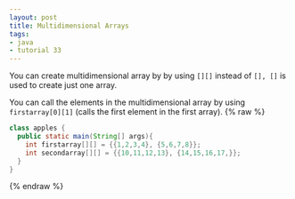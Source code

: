 ```yaml
---
layout: post
title: Multidimensional Arrays
tags:
- java
- tutorial 33
---
```

You can create multidimensional array by by using `[][]` instead of `[], []` is
used to create just one array.

You can call the elements in the multidimensional array by using `firstarray[0][1]` (calls the first element in the first array).
{% raw %}
```java
class apples {
  public static main(String[] args){
    int firstarray[][] = {{1,2,3,4}, {5,6,7,8}};
    int secondarray[][] = {{10,11,12,13}, {14,15,16,17,}};
  }
}
```
{% endraw %}